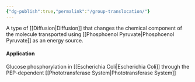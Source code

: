 ```yaml
---
{"dg-publish":true,"permalink":"/group-translocation/"}
---
```


A type of [[Diffusion\|Diffusion]] that changes the chemical component of the molecule transported using [[Phosphoenol Pyruvate\|Phosphoenol Pyruvate]] as an energy source.

#### Application
Glucose phosphorylation in [[Escherichia Coli\|Escherichia Coli]] through the PEP-dependent [[Phototransferase System\|Phototransferase System]]
